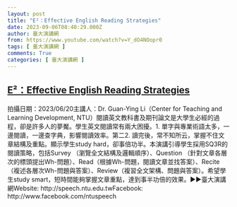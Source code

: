 ```yaml
---
layout: post
title: "E²：Effective English Reading Strategies"
date: 2023-09-06T08:40:29.000Z
author: 臺大演講網
from: https://www.youtube.com/watch?v=Y_dO4NOopr0
tags: [ 臺大演講網 ]
comments: True
categories: [ 臺大演講網 ]
---
```

<!--1693989629000-->
[E²：Effective English Reading Strategies](https://www.youtube.com/watch?v=Y_dO4NOopr0)
------

<div>
拍攝日期：2023/06/20主講人：Dr. Guan-Ying Li（Center for Teaching and Learning Development, NTU）閱讀英文教科書及期刊論文是大學生必經的過程，卻是許多人的夢魘。學生英文閱讀常有兩大困擾。1. 單字與專業術語太多，一邊閱讀，一邊查字典，影響閱讀效率。第二2. 讀完後，常不知所云，掌握不住文章結構及重點。顯示學生study hard，卻事倍功半。本演講引導學生採用SQ3R的閱讀策略，包括Survey （瀏覽全文結構及邏輯順序）、Question （針對文章各層次的標頭提出Wh-問題）、Read（根據Wh-問題，閱讀文章並找答案）、Recite（複述各層次Wh-問題與答案）、Review（複習全文架構、問題與答案）。希望學生study smart，短時間能夠掌握文章重點，達到事半功倍的效果。►►臺大演講網Website: http://speech.ntu.edu.twFacebook: http://www.facebook.com/ntuspeech
</div>
